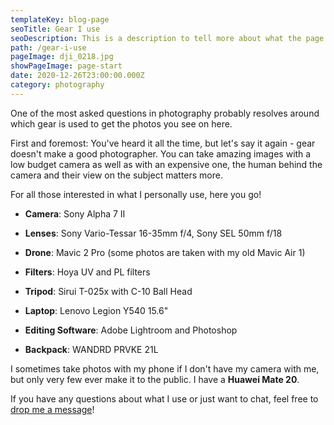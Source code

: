 ```yaml
---
templateKey: blog-page
seoTitle: Gear I use
seoDescription: This is a description to tell more about what the page is about.
path: /gear-i-use
pageImage: dji_0218.jpg
showPageImage: page-start
date: 2020-12-26T23:00:00.000Z
category: photography
---
```

One of the most asked questions in photography probably resolves around which gear is used to get the photos you see on here.

First and foremost: You've heard it all the time, but let's say it again - gear doesn't make a good photographer. You can take amazing images with a low budget camera as well as with an expensive one, the human behind the camera and their view on the subject matters more.

For all those interested in what I personally use, here you go!

  * **Camera**: Sony Alpha 7 II

  * **Lenses**: Sony Vario-Tessar 16-35mm f/4, Sony SEL 50mm f/18

  * **Drone**: Mavic 2 Pro (some photos are taken with my old Mavic Air 1)

  * **Filters**: Hoya UV and PL filters

  * **Tripod**: Sirui T-025x with C-10 Ball Head

  * **Laptop**: Lenovo Legion Y540 15.6"

  * **Editing Software**: Adobe Lightroom and Photoshop

  * **Backpack**: WANDRD PRVKE 21L


I sometimes take photos with my phone if I don't have my camera with me, but only very few ever make it to the public. I have a **Huawei Mate 20**.

If you have any questions about what I use or just want to chat, feel free to [drop me a message](/contact)!